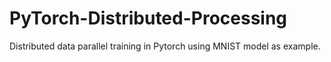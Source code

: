 # PyTorch-Distributed-Processing
Distributed data parallel training in Pytorch using MNIST model as example.

